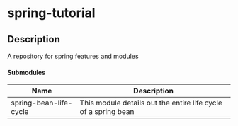 # spring-tutorial

## Description
A repository for spring features and modules

#### Submodules
| Name | Description|
|------|------------|
| spring-bean-life-cycle| This module details out the entire life cycle of a spring bean|

